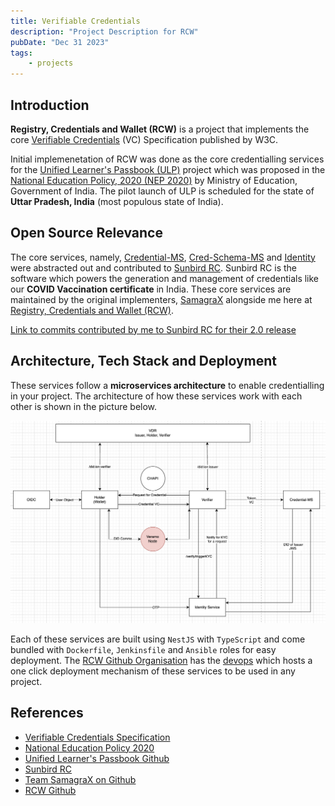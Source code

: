 ```yaml
---
title: Verifiable Credentials
description: "Project Description for RCW"
pubDate: "Dec 31 2023"
tags:
    - projects
---
```


## Introduction

**Registry, Credentials and Wallet (RCW)** is a project that implements the core [Verifiable Credentials](https://www.w3.org/TR/vc-data-model/) (VC) Specification published by W3C.

Initial implemenetation of RCW was done as the core credentialling services for the [Unified Learner's Passbook (ULP)](https://github.com/unified-Learner-Passbook/) project which was proposed in the [National Education Policy, 2020 (NEP 2020)](https://www.education.gov.in/sites/upload_files/mhrd/files/NEP_Final_English_0.pdf) by Ministry of Education, Government of India. The pilot launch of ULP is scheduled for the state of **Uttar Pradesh, India** (most populous state of India). 

## Open Source Relevance

The core services, namely, [Credential-MS](https://github.com/unified-Learner-Passbook/credential-ms), [Cred-Schema-MS](https://github.com/Unified-Learner-Passbook/Cred-schema-ms) and [Identity](https://github.com/Unified-Learner-Passbook/identity) were abstracted out and contributed to [Sunbird RC](https://docs.sunbirdrc.dev/learn/readme). Sunbird RC is the software which powers the generation and management of credentials like our **COVID Vaccination certificate** in India. These core services are maintained by the original implementers, [SamagraX](https://github.com/Samagra-Development) alongside me here at [Registry, Credentials and Wallet (RCW)](https://github.com/SamagraX-RCW).

[Link to commits contributed by me to Sunbird RC for their 2.0 release](https://github.com/Sunbird-RC/sunbird-rc-core/commits/release-2.0.0/?author=techsavvyash)


## Architecture, Tech Stack and Deployment

These services follow a **microservices architecture** to enable credentialling in your project. The architecture of how these services work with each other is shown in the picture below.

![RCW Architecture](../images/rcw-arch.png)

Each of these services are built using `NestJS` with `TypeScript` and come bundled with `Dockerfile`, `Jenkinsfile` and `Ansible` roles for easy deployment. The [RCW Github Organisation](https://github.com/SamagraX-RCW) has the [devops](https://github.com/SamagraX-RCW/devops) which hosts a one click deployment mechanism of these services to be used in any project.



## References

- [Verifiable Credentials Specification](https://www.w3.org/TR/vc-data-model/)
- [National Education Policy 2020](https://www.education.gov.in/sites/upload_files/mhrd/files/NEP_Final_English_0.pdf)
- [Unified Learner's Passbook Github](https://github.com/unified-Learner-Passbook/)
- [Sunbird RC](https://docs.sunbirdrc.dev/learn/readme)
- [Team SamagraX on Github](https://github.com/Samagra-Development)
- [RCW Github](https://github.com/SamagraX-RCW)